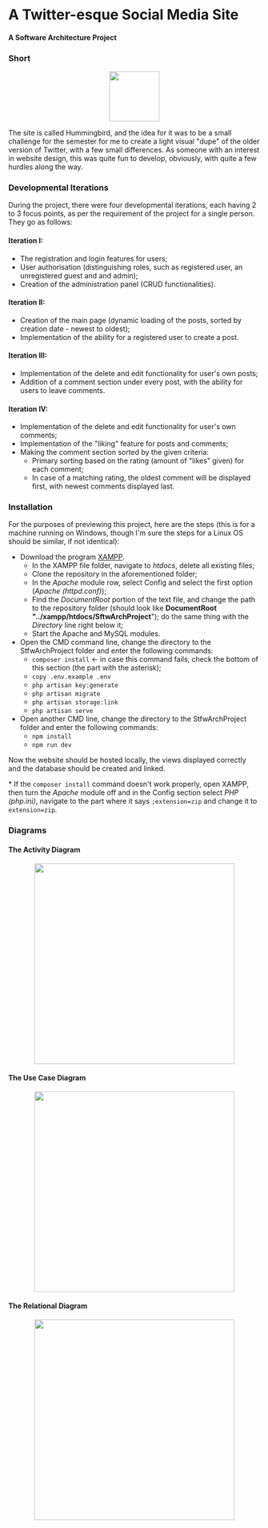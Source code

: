 # A Twitter-esque Social Media Site
#### A Software Architecture Project

### Short 
<p align="center"><img src="https://imgur.com/k5yzWrL.png" width="100"></p>
The site is called Hummingbird, and the idea for it was to be a small challenge for the semester for me to create a light visual "dupe" of the older version of Twitter, with a few small differences. As someone with an interest in website design, this was quite fun to develop, obviously, with quite a few hurdles along the way.


### Developmental Iterations
During the project, there were four developmental iterations, each having 2 to 3 focus points, as per the requirement of the project for a single person. They go as follows:

#### Iteration I:
- The registration and login features for users;
- User authorisation (distinguishing roles, such as registered user, an unregistered guest and and admin);
- Creation of the administration panel (CRUD functionalities).
#### Iteration II:
- Creation of the main page (dynamic loading of the posts, sorted by creation date - newest to oldest);
- Implementation of the ability for a registered user to create a post.
#### Iteration III:
- Implementation of the delete and edit functionality for user's own posts;
- Addition of a comment section under every post, with the ability for users to leave comments.
#### Iteration IV:
- Implementation of the delete and edit functionality for user's own comments;
- Implementation of the "liking" feature for posts and comments;
- Making the comment section sorted by the given criteria:
  - Primary sorting based on the rating (amount of "likes" given) for each comment;
  - In case of a matching rating, the oldest comment will be displayed first, with newest comments displayed last.

### Installation

For the purposes of previewing this project, here are the steps (this is for a machine running on Windows, though I'm sure the steps for a Linux OS should be similar, if not identical):
- Download the program [XAMPP](https://www.apachefriends.org/download.html).
  - In the XAMPP file folder, navigate to *htdocs*, delete all existing files;
  - Clone the repository in the aforementioned folder;
  - In the *Apache* module row, select Config and select the first option (*Apache (httpd.conf)*);
  - Find the *DocumentRoot* portion of the text file, and change the path to the repository folder (should look like **DocumentRoot "../xampp/htdocs/SftwArchProject**"); do the same thing with the *Directory* line right below it;
  - Start the Apache and MySQL modules.
- Open the CMD command line, change the directory to the StfwArchProject folder and enter the following commands:
  - `composer install` <- in case this command fails, check the bottom of this section (the part with the asterisk);
  - `copy .env.example .env`
  - `php artisan key:generate`
  - `php artisan migrate`
  - `php artisan storage:link`
  - `php artisan serve`
- Open another CMD line, change the directory to the StfwArchProject folder and enter the following commands:
  - `npm install`
  - `npm run dev`

Now the website should be hosted locally, the views displayed correctly and the database should be created and linked.

\* If the `composer install` command doesn't work properly, open XAMPP, then turn the *Apache* module off and in the Config section select *PHP (php.ini)*, navigate to the part where it says `;extension=zip` and change it to `extension=zip`.

### Diagrams

#### The Activity Diagram
<p align="center"><img src="https://imgur.com/8GBnMP8.png" width="400"></p>

#### The Use Case Diagram
<p align="center"><img src="https://imgur.com/6yWSrKm.png" width="400"></p>

#### The Relational Diagram
<p align="center"><img src="https://i.imgur.com/a3ni61i.png" width="400"></p>
